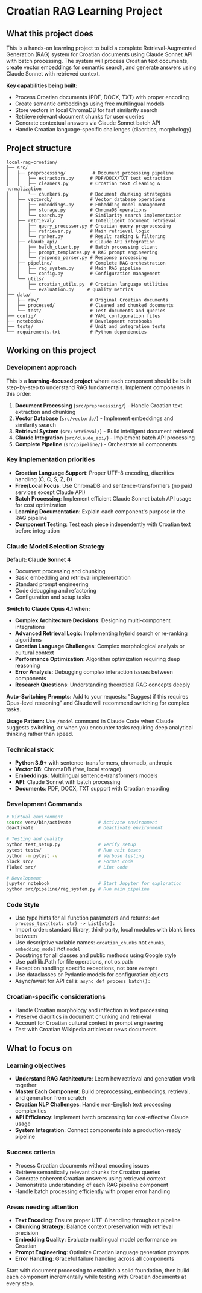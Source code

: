 # Croatian RAG Learning Project

## What this project does

This is a hands-on learning project to build a complete Retrieval-Augmented Generation (RAG) system for Croatian documents using Claude Sonnet API with batch processing. The system will process Croatian text documents, create vector embeddings for semantic search, and generate answers using Claude Sonnet with retrieved context.

**Key capabilities being built:**
- Process Croatian documents (PDF, DOCX, TXT) with proper encoding
- Create semantic embeddings using free multilingual models
- Store vectors in local ChromaDB for fast similarity search
- Retrieve relevant document chunks for user queries
- Generate contextual answers via Claude Sonnet batch API
- Handle Croatian language-specific challenges (diacritics, morphology)

## Project structure

```
local-rag-croatian/
├── src/
│   ├── preprocessing/          # Document processing pipeline
│   │   ├── extractors.py      # PDF/DOCX/TXT text extraction
│   │   ├── cleaners.py        # Croatian text cleaning & normalization
│   │   └── chunkers.py        # Document chunking strategies
│   ├── vectordb/              # Vector database operations
│   │   ├── embeddings.py      # Embedding model management
│   │   ├── storage.py         # ChromaDB operations
│   │   └── search.py          # Similarity search implementation
│   ├── retrieval/             # Intelligent document retrieval
│   │   ├── query_processor.py # Croatian query preprocessing
│   │   ├── retriever.py       # Main retrieval logic
│   │   └── ranker.py          # Result ranking & filtering
│   ├── claude_api/            # Claude API integration
│   │   ├── batch_client.py    # Batch processing client
│   │   ├── prompt_templates.py # RAG prompt engineering
│   │   └── response_parser.py # Response processing
│   ├── pipeline/              # Complete RAG orchestration
│   │   ├── rag_system.py      # Main RAG pipeline
│   │   └── config.py          # Configuration management
│   └── utils/
│       ├── croatian_utils.py  # Croatian language utilities
│       └── evaluation.py     # Quality metrics
├── data/
│   ├── raw/                   # Original Croatian documents
│   ├── processed/             # Cleaned and chunked documents
│   └── test/                  # Test documents and queries
├── config/                    # YAML configuration files
├── notebooks/                 # Development notebooks
├── tests/                     # Unit and integration tests
└── requirements.txt           # Python dependencies
```

## Working on this project

### Development approach
This is a **learning-focused project** where each component should be built step-by-step to understand RAG fundamentals. Implement components in this order:

1. **Document Processing** (`src/preprocessing/`) - Handle Croatian text extraction and chunking
2. **Vector Database** (`src/vectordb/`) - Implement embeddings and similarity search
3. **Retrieval System** (`src/retrieval/`) - Build intelligent document retrieval
4. **Claude Integration** (`src/claude_api/`) - Implement batch API processing
5. **Complete Pipeline** (`src/pipeline/`) - Orchestrate all components

### Key implementation priorities
- **Croatian Language Support**: Proper UTF-8 encoding, diacritics handling (Č, Ć, Š, Ž, Đ)
- **Free/Local Focus**: Use ChromaDB and sentence-transformers (no paid services except Claude API)
- **Batch Processing**: Implement efficient Claude Sonnet batch API usage for cost optimization
- **Learning Documentation**: Explain each component's purpose in the RAG pipeline
- **Component Testing**: Test each piece independently with Croatian text before integration

### Claude Model Selection Strategy

**Default: Claude Sonnet 4**
- Document processing and chunking
- Basic embedding and retrieval implementation  
- Standard prompt engineering
- Code debugging and refactoring
- Configuration and setup tasks

**Switch to Claude Opus 4.1 when:**
- **Complex Architecture Decisions**: Designing multi-component integrations
- **Advanced Retrieval Logic**: Implementing hybrid search or re-ranking algorithms
- **Croatian Language Challenges**: Complex morphological analysis or cultural context
- **Performance Optimization**: Algorithm optimization requiring deep reasoning
- **Error Analysis**: Debugging complex interaction issues between components
- **Research Questions**: Understanding theoretical RAG concepts deeply

**Auto-Switching Prompts:**
Add to your requests: "Suggest if this requires Opus-level reasoning" and Claude will recommend switching for complex tasks.

**Usage Pattern:**
Use `/model` command in Claude Code when Claude suggests switching, or when you encounter tasks requiring deep analytical thinking rather than speed.

### Technical stack
- **Python 3.9+** with sentence-transformers, chromadb, anthropic
- **Vector DB**: ChromaDB (free, local storage)
- **Embeddings**: Multilingual sentence-transformers models
- **API**: Claude Sonnet with batch processing
- **Documents**: PDF, DOCX, TXT support with Croatian encoding

### Development Commands
```bash
# Virtual environment
source venv/bin/activate          # Activate environment
deactivate                        # Deactivate environment

# Testing and quality
python test_setup.py              # Verify setup
pytest tests/                     # Run unit tests
python -m pytest -v               # Verbose testing
black src/                        # Format code
flake8 src/                       # Lint code

# Development
jupyter notebook                  # Start Jupyter for exploration
python src/pipeline/rag_system.py # Run main pipeline
```

### Code Style
- Use type hints for all function parameters and returns: `def process_text(text: str) -> List[str]:`
- Import order: standard library, third-party, local modules with blank lines between
- Use descriptive variable names: `croatian_chunks` not `chunks`, `embedding_model` not `model`
- Docstrings for all classes and public methods using Google style
- Use pathlib.Path for file operations, not os.path
- Exception handling: specific exceptions, not bare `except:`
- Use dataclasses or Pydantic models for configuration objects
- Async/await for API calls: `async def process_batch():`

### Croatian-specific considerations
- Handle Croatian morphology and inflection in text processing
- Preserve diacritics in document chunking and retrieval
- Account for Croatian cultural context in prompt engineering
- Test with Croatian Wikipedia articles or news documents

## What to focus on

### Learning objectives
- **Understand RAG Architecture**: Learn how retrieval and generation work together
- **Master Each Component**: Build preprocessing, embeddings, retrieval, and generation from scratch
- **Croatian NLP Challenges**: Handle non-English text processing complexities  
- **API Efficiency**: Implement batch processing for cost-effective Claude usage
- **System Integration**: Connect components into a production-ready pipeline

### Success criteria
- Process Croatian documents without encoding issues
- Retrieve semantically relevant chunks for Croatian queries
- Generate coherent Croatian answers using retrieved context
- Demonstrate understanding of each RAG pipeline component
- Handle batch processing efficiently with proper error handling

### Areas needing attention
- **Text Encoding**: Ensure proper UTF-8 handling throughout pipeline
- **Chunking Strategy**: Balance context preservation with retrieval precision
- **Embedding Quality**: Evaluate multilingual model performance on Croatian
- **Prompt Engineering**: Optimize Croatian language generation prompts
- **Error Handling**: Graceful failure handling across all components

Start with document processing to establish a solid foundation, then build each component incrementally while testing with Croatian documents at every step.